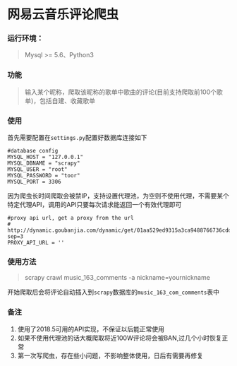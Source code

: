 # 网易云音乐评论爬虫
### 运行环境：

> Mysql >= 5.6、Python3

### 功能

> 输入某个昵称，爬取该昵称的歌单中歌曲的评论(目前支持爬取前100个歌单)，包括自建、收藏歌单

### 使用

首先需要配置在`settings.py`配置好数据库连接如下

```shell
#database config
MYSQL_HOST = "127.0.0.1"
MYSQL_DBNAME = "scrapy"
MYSQL_USER = "root"
MYSQL_PASSWORD = "toor"
MYSQL_PORT = 3306
```

因为爬虫长时间爬取会被禁IP，支持设置代理池，为空则不使用代理，不需要某个特定代理API，调用的API只要每次请求能返回一个有效代理即可

```shell
#proxy api url, get a proxy from the url
# http://dynamic.goubanjia.com/dynamic/get/01aa529ed9315a3ca9488766736cdd40.html?sep=3
PROXY_API_URL = ''
```

### 使用方法

> scrapy crawl music_163_comments -a nickname=yournickname 

开始爬取后会将评论自动插入到`scrapy`数据库的`music_163_com_comments`表中

### 备注

1. 使用了2018.5可用的API实现，不保证以后能正常使用
2. 如果不使用代理池的话大概爬取将近100W评论将会被BAN,过几个小时恢复正常
3. 第一次写爬虫，存在些小问题，不影响整体使用，日后有需要再修复